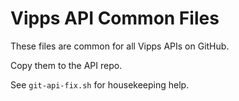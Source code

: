 # Vipps API Common Files

These files are common for all Vipps APIs on GitHub.

Copy them to the API repo.  

See `git-api-fix.sh` for housekeeping help.
